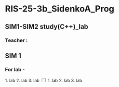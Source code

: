 # RIS-25-3b_SidenkoA_Prog

## SIM1-SIM2 study(C++)_lab

### Teacher : 
<h2> SIM 1 </h2>
<h3>  For lab - </h3> 1. lab
                      2. lab
                      3. lab
<from>
  <label>
 <input type="checkbox">
  1. lab
  2. lab
  3. lab
  </label>
</from>
